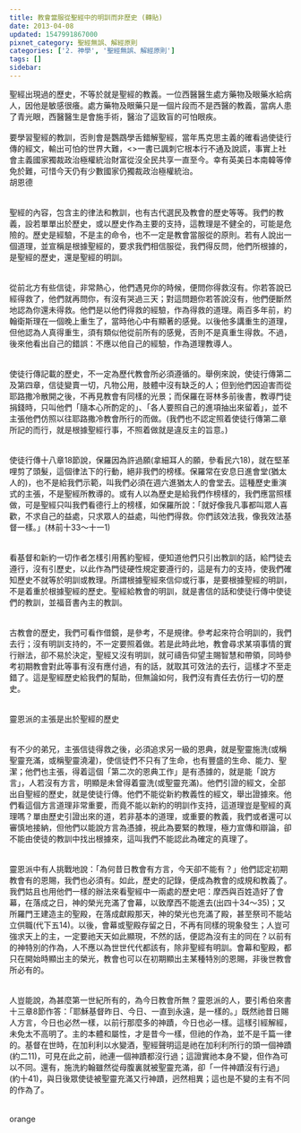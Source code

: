 ```yaml
---
title: 教會當服從聖經中的明訓而非歷史 (轉貼)
date: 2013-04-08
updated: 1547991867000
pixnet_category: 聖經無誤、解經原則
categories: ['2. 神學', '聖經無誤、解經原則']
tags: []
sidebar: 
---
```


<p>聖經出現過的歷史，不等於就是聖經的教義。一位西醫醫生處方藥物及眼藥水給病人，因他是敏感很癢。處方藥物及眼藥只是一個片段而不是西醫的教義，當病人患了青光眼，西醫醫生是會施手術，醫治了這致盲的可怕眼疾。<br/><br/>要學習聖經的教訓，否則會是鸚鵡學舌錯解聖經，當年馬克思主義的確看過使徒行傳的經文，輸出可怕的世界大難，&lt;&gt;一書已諷刺它根本行不通及說謊，事實上社會主義國家獨裁政治極權統治財富從沒全民共享一直至今。幸有英美日本南韓等倖免於難，可惜今天仍有少數國家仍獨裁政治極權統治。<br/><!--more-->胡恩德<br/><br/><br/>聖經的內容，包含主的律法和教訓，也有古代選民及教會的歷史等等。我們的教義，設若單單出於歷史，或以歷史作為主要的支持，這教理是不健全的，可能是危險的。歷史是經驗，不是主的命令，也不一定是教會當服從的原則。若有人說出一個道理，並宣稱是根據聖經的，要求我們相信服從，我們得反問，他們所根據的，是聖經的歷史，還是聖經的明訓。<br/><br/><br/>從前北方有些信徒，非常熱心，他們遇見你的時候，便問你得救沒有。你若答說已經得救了，他們就再問你，有沒有哭過三天；對這問題你若答說沒有，他們便斷然地認為你還未得救。他們是以他們得救的經驗，作為得救的道理。兩百多年前，約翰衛斯理在一個晚上重生了，當時他心中有顯著的感覺。以後他多講重生的道理，但他認為人真得重生，須有類似他從前所有的感覺，否則不是真重生得救。不過，後來他看出自己的錯誤：不應以他自己的經驗，作為道理教導人。<br/><br/><br/>使徒行傳記載的歷史，不一定為歷代教會所必須遵循的。舉例來說，使徒行傳第二及第四章，信徒變賣一切，凡物公用，肢體中沒有缺乏的人；但到他們因迫害而從耶路撒冷散開之後，不再見教會有同樣的光景；而保羅在哥林多前後書，教導門徒捐錢時，只叫他們「隨本心所酌定的」、「各人要照自己的進項抽出來留着」，並不主張他們仿照以往耶路撒冷教會所行的而做。(我們也不認定照着使徒行傳第二章所記的而行，就是根據聖經行事，不照着做就是違反主的旨意。)<br/><br/><br/>使徒行傳十八章18節說，保羅因為許過願(拿細耳人的願，參看民六18)，就在堅革哩剪了頭髮，這個律法下的行動，絕非我們的榜樣。保羅常在安息日進會堂(猶太人的)，也不是給我們示範，叫我們必須在週六進猶太人的會堂去。這種歷史重演式的主張，不是聖經所教導的。或有人以為歷史是給我們作榜樣的，我們應當照樣做，可是聖經只叫我們看德行上的榜樣，如保羅所說：「就好像我凡事都叫眾人喜歡，不求自己的益處，只求眾人的益處，叫他們得救。你們該效法我，像我效法基督一樣。」(林前十33～十一1)<br/> <br/><br/>看基督和新約一切作者怎樣引用舊約聖經，便知道他們只引出教訓的話，給門徒去遵行，沒有引歷史，以此作為門徒硬性規定要遵行的，這是有力的支持，使我們確知歷史不就等於明訓或教理。所謂根據聖經來信仰或行事，是要根據聖經的明訓，不是着重於根據聖經的歷史。聖經給教會的明訓，就是書信的話和使徒行傳中使徒們的教訓，並福音書內主的教訓。<br/><br/><br/>古教會的歷史，我們可看作借鏡，是參考，不是規律。參考起來符合明訓的，我們去行；沒有明訓支持的，不一定要照着做。若是此時此地，教會尋求某項事情的實行辦法，卻不易於決定，聖經又沒有明訓，就可禱告仰望主賜智慧和帶領，同時參考初期教會對此等事有沒有應付過，有的話，就取其可效法的去行，這樣才不至走錯了。這是聖經歷史給我們的幫助，但無論如何，我們沒有責任去仿行一切的歷史。<br/><br/><br/>靈恩派的主張是出於聖經的歷史<br/><br/><br/>有不少的弟兄，主張信徒得救之後，必須追求另一級的恩典，就是聖靈施洗(或稱聖靈充滿，或稱聖靈澆灌)，使信徒們不只有了生命，也有豐盛的生命、能力、聖潔；他們也主張，得着這個「第二次的恩典工作」是有憑據的，就是能「說方言」，人若沒有方言，明顯是未曾得着靈洗(或聖靈充滿)。他們引證的經文，全部出自聖經的歷史，就是使徒行傳。他們不能從新約教義性的經文，舉出證據來。他們看這個方言道理非常重要，而竟不能以新約的明訓作支持，這道理豈是聖經的真理嗎？單由歷史引證出來的道，若非基本的道理，或重要的教義，我們或者還可以審慎地接納，但他們以能說方言為憑據，視此為要緊的教理，極力宣傳和辯論，卻不能由使徒的教訓中找出根據來，這叫我們不能認此為確定的真理了。<br/><br/><br/>靈恩派中有人挑戰地說：「為何昔日教會有方言，今天卻不能有？」他們認定初期教會有的恩賜，我們也必須有。如此，歷史的記錄，便成為教會的成規和教義了。我們姑且也用他們一樣的辦法來看聖經中一兩處的歷史吧：摩西與百姓造好了會幕，在落成之日，神的榮光充滿了會幕，以致摩西不能進去(出四十34～35)；又所羅門王建造主的聖殿，在落成獻殿那天，神的榮光也充滿了殿，甚至祭司不能站立供職(代下五14)。以後，會幕或聖殿存留之日，不再有同樣的現象發生；人豈可強求天上的主，一定要祂天天如此顯現，不然的話，便認為沒有主的同在？以前有的神特別的作為，人不應以為世世代代都該有，除非聖經有明訓。會幕和聖殿，都只在開始時顯出主的榮光，教會也可以在初期顯出主某種特別的恩賜，非後世教會所必有的。<br/><br/><br/>人豈能說，為甚麼第一世紀所有的，為今日教會所無？靈恩派的人，要引希伯來書十三章8節作答：「耶穌基督昨日、今日、一直到永遠，是一樣的。」既然祂昔日賜人方言，今日也必然一樣，以前行那麼多的神蹟，今日也必一樣。這樣引經解經，未免太不高明了。主的本體和屬性，才是昔今一樣，但祂的作為，並不是千篇一律的。基督在世時，在加利利以水變酒，聖經聲明這是祂在加利利所行的頭一個神蹟(約二11)，可見在此之前，祂連一個神蹟都沒行過；這證實祂本身不變，但作為可以不同。還有，施洗約翰雖然從母腹裏就被聖靈充滿，卻「一件神蹟沒有行過」(約十41)，與日後眾使徒被聖靈充滿又行神蹟，迥然相異；這也是不變的主有不同的作為了。<br/><br/><br/>orange<br/></p>